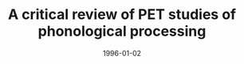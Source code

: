---
title: "A critical review of PET studies of phonological processing"
collection: publications
permalink: /publication/1996_a-critical-review-of-pet-studies-of-phonological-p
date: 1996-01-02
year: 1996
venue: 'Brain &amp; Language'
authors: 'Poeppel D'
number: '4'
citation: 'Poeppel D (1996). A critical review of PET studies of phonological processing. Brain &amp; Language.'
category: 'article'
---